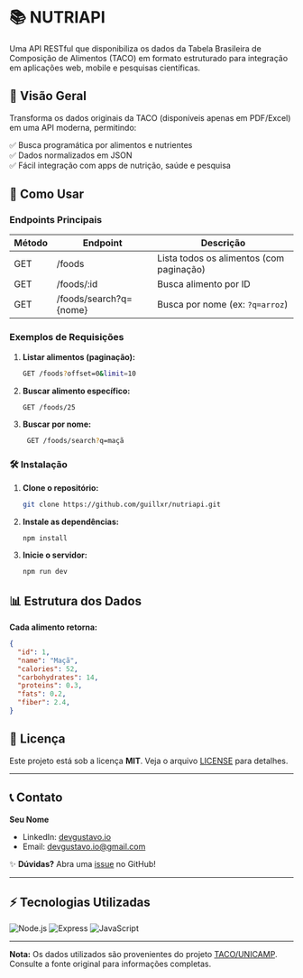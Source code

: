 # 📚 NUTRIAPI

Uma API RESTful que disponibiliza os dados da Tabela Brasileira de Composição de Alimentos (TACO) em formato estruturado para integração em aplicações web, mobile e pesquisas científicas.

## 📌 Visão Geral

Transforma os dados originais da TACO (disponíveis apenas em PDF/Excel) em uma API moderna, permitindo:

✅ Busca programática por alimentos e nutrientes  
✅ Dados normalizados em JSON  
✅ Fácil integração com apps de nutrição, saúde e pesquisa

## 🚀 Como Usar

### Endpoints Principais

| Método | Endpoint                     | Descrição                          |
|--------|------------------------------|-----------------------------------|
| GET  | /foods                     | Lista todos os alimentos (com paginação) |
| GET  | /foods/:id                 | Busca alimento por ID             |
| GET  | /foods/search?q={nome}     | Busca por nome (ex: `?q=arroz`)   |

### Exemplos de Requisições

1. **Listar alimentos (paginação):**
   ```bash
   GET /foods?offset=0&limit=10
    ```

2. **Buscar alimento específico:**
   ```bash
   GET /foods/25
    ```

3. **Buscar por nome:**
   ```bash
    GET /foods/search?q=maçã
   ```

### 🛠️ Instalação

1. **Clone o repositório:**
   ```bash
   git clone https://github.com/guillxr/nutriapi.git  
    ```

2. **Instale as dependências:**
   ```bash
   npm install  
    ```

3. **Inicie o servidor:**
   ```bash
   npm run dev
    ```

## 📊 Estrutura dos Dados

**Cada alimento retorna:**

```json
{
  "id": 1,
  "name": "Maçã",
  "calories": 52,
  "carbohydrates": 14,
  "proteins": 0.3,
  "fats": 0.2,
  "fiber": 2.4,
}
```

## 📜 Licença

Este projeto está sob a licença **MIT**. Veja o arquivo [LICENSE](LICENSE) para detalhes.

---

## 📞 Contato

**Seu Nome**  
- LinkedIn: [devgustavo.io](https://www.linkedin.com/in/devgustavo-io/)  
- Email: [devgustavo.io@gmail.com](mailto:devgustavo.io@gmail.com)  

✨ **Dúvidas?** Abra uma [issue](https://github.com/guillxr/nutriapi/issues) no GitHub!

---

## ⚡ Tecnologias Utilizadas

![Node.js](https://img.shields.io/badge/Node.js-43853D?style=for-the-badge&logo=node.js&logoColor=white)
![Express](https://img.shields.io/badge/Express-000000?style=for-the-badge&logo=express&logoColor=white)
![JavaScript](https://img.shields.io/badge/JavaScript-F7DF1E?style=for-the-badge&logo=javascript&logoColor=black)

---

**Nota:** Os dados utilizados são provenientes do projeto [TACO/UNICAMP](https://nepa.unicamp.br/categoria/taco/). Consulte a fonte original para informações completas.
